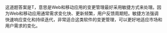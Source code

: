 这道题答案是T，意思是Web和移动应用的变更管理最好采用敏捷方式来处理。因为Web和移动应用通常需求变化快、更新频繁，用户反馈周期短。敏捷方法强调快速响应变化和持续迭代，非常适合这类软件的变更管理，可以更好地适应市场和用户需求的变化。